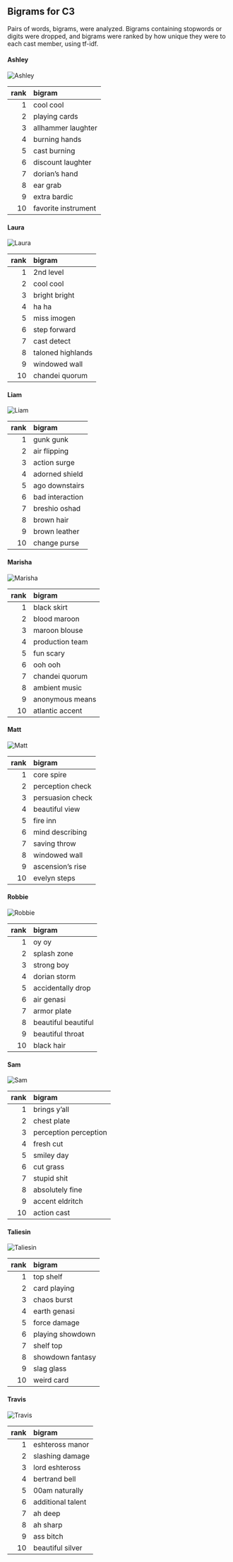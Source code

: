 
## Bigrams for C3

Pairs of words, bigrams, were analyzed. Bigrams containing stopwords or
digits were dropped, and bigrams were ranked by how unique they were to
each cast member, using tf-idf.

#### Ashley

![Ashley](../plots/bigramClouds/C3/C3ASHLEY.png)

| rank | bigram              |
|-----:|:--------------------|
|    1 | cool cool           |
|    2 | playing cards       |
|    3 | allhammer laughter  |
|    4 | burning hands       |
|    5 | cast burning        |
|    6 | discount laughter   |
|    7 | dorian’s hand       |
|    8 | ear grab            |
|    9 | extra bardic        |
|   10 | favorite instrument |

#### Laura

![Laura](../plots/bigramClouds/C3/C3LAURA.png)

| rank | bigram            |
|-----:|:------------------|
|    1 | 2nd level         |
|    2 | cool cool         |
|    3 | bright bright     |
|    4 | ha ha             |
|    5 | miss imogen       |
|    6 | step forward      |
|    7 | cast detect       |
|    8 | taloned highlands |
|    9 | windowed wall     |
|   10 | chandei quorum    |

#### Liam

![Liam](../plots/bigramClouds/C3/C3LIAM.png)

| rank | bigram          |
|-----:|:----------------|
|    1 | gunk gunk       |
|    2 | air flipping    |
|    3 | action surge    |
|    4 | adorned shield  |
|    5 | ago downstairs  |
|    6 | bad interaction |
|    7 | breshio oshad   |
|    8 | brown hair      |
|    9 | brown leather   |
|   10 | change purse    |

#### Marisha

![Marisha](../plots/bigramClouds/C3/C3MARISHA.png)

| rank | bigram          |
|-----:|:----------------|
|    1 | black skirt     |
|    2 | blood maroon    |
|    3 | maroon blouse   |
|    4 | production team |
|    5 | fun scary       |
|    6 | ooh ooh         |
|    7 | chandei quorum  |
|    8 | ambient music   |
|    9 | anonymous means |
|   10 | atlantic accent |

#### Matt

![Matt](../plots/bigramClouds/C3/C3MATT.png)

| rank | bigram           |
|-----:|:-----------------|
|    1 | core spire       |
|    2 | perception check |
|    3 | persuasion check |
|    4 | beautiful view   |
|    5 | fire inn         |
|    6 | mind describing  |
|    7 | saving throw     |
|    8 | windowed wall    |
|    9 | ascension’s rise |
|   10 | evelyn steps     |

#### Robbie

![Robbie](../plots/bigramClouds/C3/C3MROBBIE.png)

| rank | bigram              |
|-----:|:--------------------|
|    1 | oy oy               |
|    2 | splash zone         |
|    3 | strong boy          |
|    4 | dorian storm        |
|    5 | accidentally drop   |
|    6 | air genasi          |
|    7 | armor plate         |
|    8 | beautiful beautiful |
|    9 | beautiful throat    |
|   10 | black hair          |

#### Sam

![Sam](../plots/bigramClouds/C3/C3SAM.png)

| rank | bigram                |
|-----:|:----------------------|
|    1 | brings y’all          |
|    2 | chest plate           |
|    3 | perception perception |
|    4 | fresh cut             |
|    5 | smiley day            |
|    6 | cut grass             |
|    7 | stupid shit           |
|    8 | absolutely fine       |
|    9 | accent eldritch       |
|   10 | action cast           |

#### Taliesin

![Taliesin](../plots/bigramClouds/C3/C3TALIESIN.png)

| rank | bigram           |
|-----:|:-----------------|
|    1 | top shelf        |
|    2 | card playing     |
|    3 | chaos burst      |
|    4 | earth genasi     |
|    5 | force damage     |
|    6 | playing showdown |
|    7 | shelf top        |
|    8 | showdown fantasy |
|    9 | slag glass       |
|   10 | weird card       |

#### Travis

![Travis](../plots/bigramClouds/C3/C3TRAVIS.png)

| rank | bigram            |
|-----:|:------------------|
|    1 | eshteross manor   |
|    2 | slashing damage   |
|    3 | lord eshteross    |
|    4 | bertrand bell     |
|    5 | 00am naturally    |
|    6 | additional talent |
|    7 | ah deep           |
|    8 | ah sharp          |
|    9 | ass bitch         |
|   10 | beautiful silver  |
